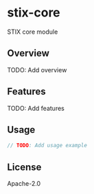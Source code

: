 # stix-core

STIX core module

## Overview

TODO: Add overview

## Features

TODO: Add features

## Usage

```rust
// TODO: Add usage example
```

## License

Apache-2.0
